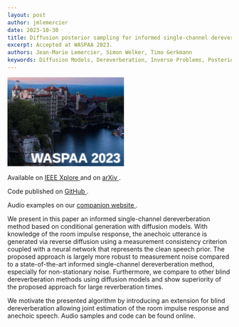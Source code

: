 ```yaml
---
layout: post
author: jmlemercier
date: 2023-10-30
title: Diffusion posterior sampling for informed single-channel dereverberation
excerpt: Accepted at WASPAA 2023.
authors: Jean-Marie Lemercier, Simon Welker, Timo Gerkmann
keywords: Diffusion Models, Dereverberation, Inverse Problems, Posterior Sampling
---
```


<div class="post-image">
<img src="/assets/waspaa2023/waspaa2023.png" height="200px">
</div>

<div class="links">
<p>
Available on <a href="https://ieeexplore.ieee.org/document/10248108"> IEEE Xplore </a> and on <a href="https://arxiv.org/abs/2306.12286"> arXiv </a>.
</p>
<p>
Code published on <a href="https://github.com/sp-uhh/derevdps"> GitHub </a>.
</p>
<p>
Audio examples on our <a href="https://www.inf.uni-hamburg.de/en/inst/ab/sp/publications/waspaa2023-derevdps.html"> companion website </a>.
</p>
</div>

<div class="abstract">
<p>
We present in this paper an informed single-channel dereverberation method based on conditional generation with diffusion models. With knowledge of the room impulse response, the anechoic utterance is generated via reverse diffusion using a measurement consistency criterion coupled with a neural network that represents the clean speech prior. The proposed approach is largely more robust to measurement noise compared to a state-of-the-art informed single-channel dereverberation method, especially for non-stationary noise. Furthermore, we compare to other blind dereverberation methods using diffusion models and show superiority of the proposed approach for large reverberation times.
</p>
<p>
We motivate the presented algorithm by introducing an extension for blind dereverberation allowing joint estimation of the room impulse response and anechoic speech. Audio samples and code can be found online.
</p>
</div>